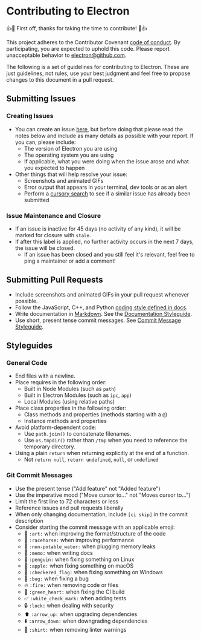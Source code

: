 # Contributing to Electron

:+1::tada: First off, thanks for taking the time to contribute! :tada::+1:

This project adheres to the Contributor Covenant [code of conduct](CODE_OF_CONDUCT.md).
By participating, you are expected to uphold this code. Please report unacceptable
behavior to electron@github.com.

The following is a set of guidelines for contributing to Electron.
These are just guidelines, not rules, use your best judgment and feel free to
propose changes to this document in a pull request.

## Submitting Issues

### Creating Issues

- You can create an issue [here](https://github.com/electron/electron/issues/new),
  but before doing that please read the notes below and include as many details as
  possible with your report. If you can, please include:
  - The version of Electron you are using
  - The operating system you are using
  - If applicable, what you were doing when the issue arose and what you
    expected to happen
- Other things that will help resolve your issue:
  - Screenshots and animated GIFs
  - Error output that appears in your terminal, dev tools or as an alert
  - Perform a [cursory search](https://github.com/electron/electron/issues?utf8=✓&q=is%3Aissue+)
    to see if a similar issue has already been submitted

### Issue Maintenance and Closure

- If an issue is inactive for 45 days (no activity of any kind), it will be
  marked for closure with `stale`.
- If after this label is applied, no further activity occurs in the next 7 days,
  the issue will be closed.
  - If an issue has been closed and you still feel it's relevant, feel free to
    ping a maintainer or add a comment!

## Submitting Pull Requests

- Include screenshots and animated GIFs in your pull request whenever possible.
- Follow the JavaScript, C++, and Python [coding style defined in docs](/docs/development/coding-style.md).
- Write documentation in [Markdown](https://daringfireball.net/projects/markdown).
  See the [Documentation Styleguide](/docs/styleguide.md).
- Use short, present tense commit messages. See [Commit Message Styleguide](#git-commit-messages).

## Styleguides

### General Code

- End files with a newline.
- Place requires in the following order:
  - Built in Node Modules (such as `path`)
  - Built in Electron Modules (such as `ipc`, `app`)
  - Local Modules (using relative paths)
- Place class properties in the following order:
  - Class methods and properties (methods starting with a `@`)
  - Instance methods and properties
- Avoid platform-dependent code:
  - Use `path.join()` to concatenate filenames.
  - Use `os.tmpdir()` rather than `/tmp` when you need to reference the
    temporary directory.
- Using a plain `return` when returning explicitly at the end of a function.
  - Not `return null`, `return undefined`, `null`, or `undefined`

### Git Commit Messages

- Use the present tense ("Add feature" not "Added feature")
- Use the imperative mood ("Move cursor to..." not "Moves cursor to...")
- Limit the first line to 72 characters or less
- Reference issues and pull requests liberally
- When only changing documentation, include `[ci skip]` in the commit description
- Consider starting the commit message with an applicable emoji:
  - :art: `:art:` when improving the format/structure of the code
  - :racehorse: `:racehorse:` when improving performance
  - :non-potable_water: `:non-potable_water:` when plugging memory leaks
  - :memo: `:memo:` when writing docs
  - :penguin: `:penguin:` when fixing something on Linux
  - :apple: `:apple:` when fixing something on macOS
  - :checkered_flag: `:checkered_flag:` when fixing something on Windows
  - :bug: `:bug:` when fixing a bug
  - :fire: `:fire:` when removing code or files
  - :green_heart: `:green_heart:` when fixing the CI build
  - :white_check_mark: `:white_check_mark:` when adding tests
  - :lock: `:lock:` when dealing with security
  - :arrow_up: `:arrow_up:` when upgrading dependencies
  - :arrow_down: `:arrow_down:` when downgrading dependencies
  - :shirt: `:shirt:` when removing linter warnings
